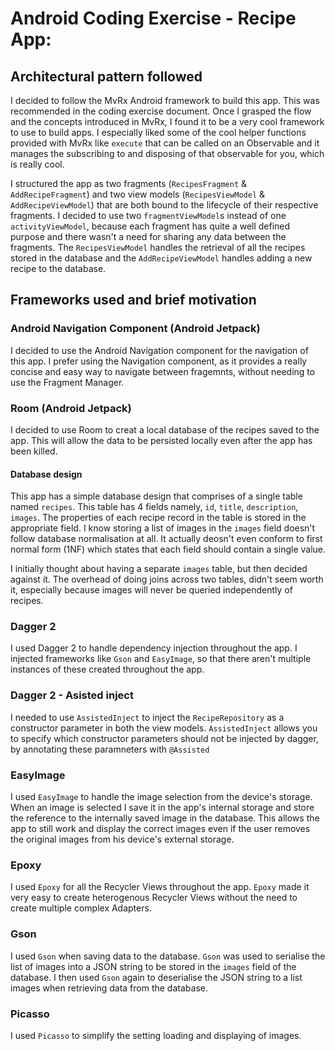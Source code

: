 # Android Coding Exercise - Recipe App:

## Architectural pattern followed

I decided to follow the MvRx Android framework to build this app. This was recommended in the coding exercise document. Once I grasped the flow and the concepts introduced in MvRx, I found it to be a very cool framework to use to build apps. I especially liked some of the cool helper functions provided with MvRx like `execute` that can be called on an Observable and it manages the subscribing to and disposing of that observable for you, which is really cool.

I structured the app as two fragments (`RecipesFragment` & `AddRecipeFragment`) and two view models (`RecipesViewModel` & `AddRecipeViewModel`) that are both bound to the lifecycle of their respective fragments. I decided to use two `fragmentViewModel`s instead of one `activityViewModel`, because each fragment has quite a well defined purpose and there wasn't a need for sharing any data between the fragments. The `RecipesViewModel` handles the retrieval of all the recipes stored in the database and the `AddRecipeViewModel` handles adding a new recipe to the database.

## Frameworks used and brief motivation

### Android Navigation Component (Android Jetpack)

I decided to use the Android Navigation component for the navigation of this app. I prefer using the Navigation component, as it provides a really concise and easy way to navigate between fragemnts, without needing to use the Fragment Manager.

### Room (Android Jetpack)

I decided to use Room to creat a local database of the recipes saved to the app. This will allow the data to be persisted locally even after the app has been killed.

#### Database design

This app has a simple database design that comprises of a single table named `recipes`. This table has 4 fields namely, `id`, `title`, `description`, `images`. The properties of each recipe record in the table is stored in the appropriate field. I know storing a list of images in the `images` field doesn't follow database normalisation at all. It actually deosn't even conform to first normal form (1NF) which states that each field should contain a single value. 

I initially thought about having a separate `images` table, but then decided against it. The overhead of doing joins across two tables, didn't seem worth it, especially because images will never be queried independently of recipes.

### Dagger 2

I used Dagger 2 to handle dependency injection throughout the app. I injected frameworks like `Gson` and `EasyImage`, so that there aren't multiple instances of these created throughout the app.

### Dagger 2 - Asisted inject

I needed to use `AssistedInject` to inject the `RecipeRepository` as a constructor parameter in both the view models. `AssistedInject` allows you to specify which constructor parameters should not be injected by dagger, by annotating these paramneters with `@Assisted`

### EasyImage

I used `EasyImage` to handle the image selection from the device's storage. When an image is selected I save it in the app's internal storage and store the reference to the internally saved image in the database. This allows the app to still work and display the correct images even if the user removes the original images from his device's external storage.

### Epoxy

I used `Epoxy` for all the Recycler Views throughout the app. `Epoxy` made it very easy to create heterogenous Recycler Views without the need to create multiple complex Adapters.

### Gson

I used `Gson` when saving data to the database. `Gson` was used to serialise the list of images into a JSON string to be stored in the `images` field of the database. I then used `Gson` again to deserialise the JSON string to a list images when retrieving data from the database.

### Picasso

I used `Picasso` to simplify the setting loading and displaying of images.
